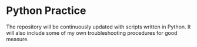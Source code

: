 # Python Practice
The repository will be continuously updated with scripts written in Python. It will also include some of my own troubleshooting procedures for good measure.
